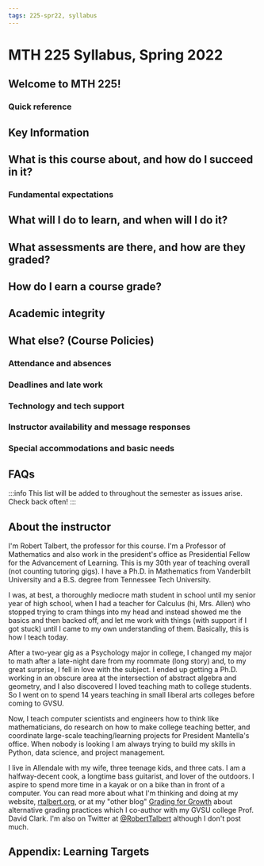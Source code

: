 ```yaml
---
tags: 225-spr22, syllabus
---
```


# MTH 225 Syllabus, Spring 2022 

## Welcome to MTH 225! 

### Quick reference 

## Key Information

## What is this course about, and how do I succeed in it? 

### Fundamental expectations 

## What will I do to learn, and when will I do it? 

## What assessments are there, and how are they graded? 

## How do I earn a course grade? 

## Academic integrity

## What else? (Course Policies)

### Attendance and absences 

### Deadlines and late work 

### Technology and tech support 

### Instructor availability and message responses 

### Special accommodations and basic needs 

## FAQs

:::info
This list will be added to throughout the semester as issues arise. Check back often! 
:::

## About the instructor

I'm Robert Talbert, the professor for this course. I'm a Professor of Mathematics and also work in the president's office as Presidential Fellow for the Advancement of Learning. This is my 30th year of teaching overall (not counting tutoring gigs). I have a Ph.D. in Mathematics from Vanderbilt University and a B.S. degree from Tennessee Tech University. 

I was, at best, a thoroughly mediocre math student in school until my senior year of high school, when I had a teacher for Calculus (hi, Mrs. Allen) who stopped trying to cram things into my head and instead showed me the basics and then backed off, and let me work with things (with support if I got stuck) until I came to my own understanding of them. Basically, this is how I teach today. 

After a two-year gig as a Psychology major in college, I changed my major to math after a late-night dare from my roommate (long story) and, to my great surprise, I fell in love with the subject. I ended up getting a Ph.D. working in an obscure area at the intersection of abstract algebra and geometry, and I also discovered I loved teaching math to college students. So I went on to spend 14 years teaching in small liberal arts colleges before coming to GVSU. 

Now, I teach computer scientists and engineers how to think like mathematicians, do research on how to make college teaching better, and coordinate large-scale teaching/learning projects for President Mantella's office. When nobody is looking I am always trying to build my skills in Python, data science, and project management. 

I live in Allendale with my wife, three teenage kids, and three cats. I am a halfway-decent cook, a longtime bass guitarist, and lover of the outdoors. I aspire to spend more time in a kayak or on a bike than in front of a computer. You can read more about what I'm thinking and doing at my website, [rtalbert.org](https://rtalbert.org), or at my "other blog" [Grading for Growth](https://gradingforgrowth.com) about alternative grading practices which I co-author with my GVSU college Prof. David Clark. I'm also on Twitter at [@RobertTalbert](http://twitter.com/RobertTalbert) although I don't post much. 

## Appendix: Learning Targets 

